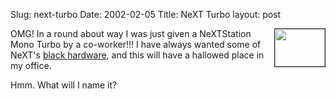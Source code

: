 Slug: next-turbo
Date: 2002-02-05
Title: NeXT Turbo
layout: post

<img align="right" border="1" height="60" src="http://media.redmonk.net/images/nextStation.gif" width="80" />
OMG! In a round about way I was just given a NeXTStation Mono Turbo by a co-worker!!! I have always wanted some of NeXT&#39;s  <a href="http://blackholeinc.com/specials/blackhardware.shtml#NS">black hardware</a>, and this will have a hallowed place in my office.<p>
Hmm. What will I name it?</p>
